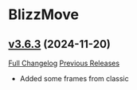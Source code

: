 # BlizzMove

## [v3.6.3](https://github.com/Kiatra/BlizzMove/tree/v3.6.3) (2024-11-20)
[Full Changelog](https://github.com/Kiatra/BlizzMove/compare/v3.6.2...v3.6.3) [Previous Releases](https://github.com/Kiatra/BlizzMove/releases)

- Added some frames from classic  
